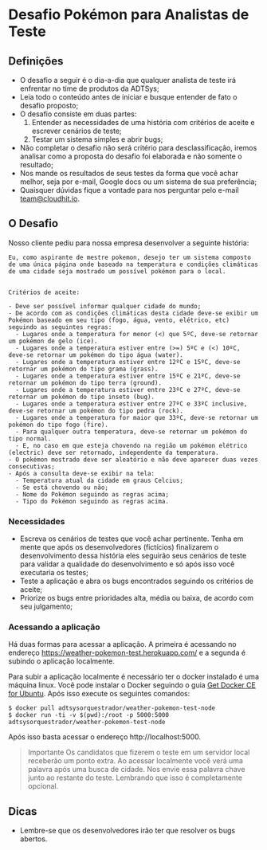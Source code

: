 # Desafio Pokémon para Analistas de Teste

## Definições

- O desafio a seguir é o dia-a-dia que qualquer analista de teste irá enfrentar no time de produtos da ADTSys;
- Leia todo o conteúdo antes de iniciar e busque entender de fato o desafio proposto;
- O desafio consiste em duas partes:
  1. Entender as necessidades de uma história com critérios de aceite e escrever cenários de teste;
  2. Testar um sistema simples e abrir bugs;
- Não completar o desafio não será critério para desclassificação, iremos analisar como a proposta do desafio foi elaborada e não somente o resultado;
- Nos mande os resultados de seus testes da forma que você achar melhor, seja por e-mail, Google docs ou um sistema de sua preferência;
- Quaisquer dúvidas fique a vontade para nos perguntar pelo e-mail team@cloudhit.io.

## O Desafio

Nosso cliente pediu para nossa empresa desenvolver a seguinte história:

```
Eu, como aspirante de mestre pokemon, desejo ter um sistema composto de uma única página onde baseado na temperatura e condições climáticas de uma cidade seja mostrado um possível pokémon para o local.


Critérios de aceite:

- Deve ser possível informar qualquer cidade do mundo;
- De acordo com as condições climáticas desta cidade deve-se exibir um Pokémon baseado em seu tipo (fogo, água, vento, elétrico, etc) seguindo as seguintes regras:
  - Lugares onde a temperatura for menor (<) que 5ºC, deve-se retornar um pokémon de gelo (ice).
  - Lugares onde a temperatura estiver entre (>=) 5ºC e (<) 10ºC, deve-se retornar um pokémon do tipo água (water).
  - Lugares onde a temperatura estiver entre 12ºC e 15ºC, deve-se retornar um pokémon do tipo grama (grass).
  - Lugares onde a temperatura estiver entre 15ºC e 21ºC, deve-se retornar um pokémon do tipo terra (ground).
  - Lugares onde a temperatura estiver entre 23ºC e 27ºC, deve-se retornar um pokémon do tipo inseto (bug).
  - Lugares onde a temperatura estiver entre 27ºC e 33ºC inclusive, deve-se retornar um pokémon do tipo pedra (rock).
  - Lugares onde a temperatura for maior que 33ºC, deve-se retornar um pokémon do tipo fogo (fire).
  - Para qualquer outra temperatura, deve-se retornar um pokémon do tipo normal.
  - E, no caso em que esteja chovendo na região um pokémon elétrico (electric) deve ser retornado, independente da temperatura.
- O pokémon mostrado deve ser aleatório e não deve aparecer duas vezes consecutivas;
- Após a consulta deve-se exibir na tela:
  - Temperatura atual da cidade em graus Celcius;
  - Se está chovendo ou não;
  - Nome do Pokémon seguindo as regras acima;
  - Tipo do Pokémon seguindo as regras acima.
```

### Necessidades

- Escreva os cenários de testes que você achar pertinente. Tenha em mente que após os desenvolvedores (fictícios) finalizarem o desenvolvimento dessa história eles seguirão seus cenários de teste para validar a qualidade do desenvolvimento e só após isso você executaria os testes;
- Teste a aplicação e abra os bugs encontrados seguindo os critérios de aceite;
- Priorize os bugs entre prioridades alta, média ou baixa, de acordo com seu julgamento;

### Acessando a aplicação

Há duas formas para acessar a aplicação. A primeira é acessando no endereço https://weather-pokemon-test.herokuapp.com/ e a segunda é subindo o aplicação localmente.

Para subir a aplicação localmente é necessário ter o docker instalado é uma máquina linux. Você pode instalar o Docker seguindo o guia [Get Docker CE for Ubuntu](https://docs.docker.com/install/linux/docker-ce/ubuntu/). Após isso execute os seguintes comandos:

```
$ docker pull adtsysorquestrador/weather-pokemon-test-node
$ docker run -ti -v $(pwd):/root -p 5000:5000 adtsysorquestrador/weather-pokemon-test-node
```

Após isso basta acessar o endereço http://localhost:5000.

> Importante
> Os candidatos que fizerem o teste em um servidor local receberão um ponto extra. Ao acessar localmente você verá uma palavra após uma busca de cidade. Nos envie essa palavra chave junto ao restante do teste. Lembrando que isso é completamente opcional.

## Dicas

- Lembre-se que os desenvolvedores irão ter que resolver os bugs abertos.
